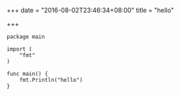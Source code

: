 +++
date = "2016-08-02T23:46:34+08:00"
title = "hello"

+++

``` 
package main

import (
	"fmt"
)

func main() {
	fmt.Println("hello")
}


```